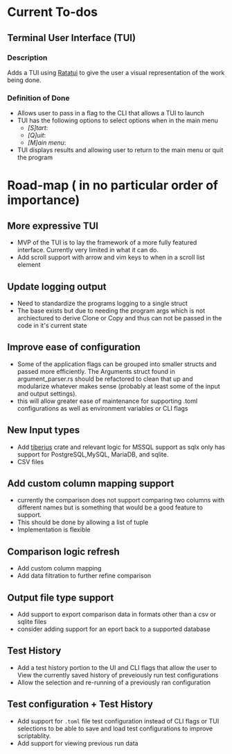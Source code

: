 # Current To-dos
## Terminal User Interface (TUI)
### Description
Adds a TUI using [Ratatui](https://ratatui.rs/https://ratatui.rs/) to give
the user a visual representation of the work being done.
### Definition of Done
- Allows user to pass in a flag to the CLI that allows a TUI to launch
- TUI has the following options to select options when in the main menu
    - *[S]tart*:
    - *[Q]uit*:
    - *[M]ain menu*:
- TUI displays results and allowing user to return to the main menu or quit the  program
# Road-map ( in no particular order of importance)
## More expressive TUI
- MVP of the TUI is to lay the  framework of a more fully featured interface. Currently very limited in what it can do.
- Add scroll support with arrow and vim keys to when in a scroll list element
## Update logging output
- Need to standardize the programs logging to a single struct
- The base exists but due to needing the program args which is not archiectured to derive Clone or Copy and thus can not be passed in the code in it's current state
## Improve ease of configuration
- Some of the application flags can be grouped into smaller structs and passed more efficiently. The Arguments struct found in argument_parser.rs should be refactored to clean that up and modularize whatever makes sense (probably at least some of the input and output settings).
- this will allow greater ease of maintenance for supporting .toml configurations
as well as environment variables or CLI flags
## New Input types
- Add [tiberius](https://docs.rs/tiberius/latest/tiberius/) crate and relevant
logic for MSSQL support as sqlx only has support for PostgreSQL,MySQL,
MariaDB, and sqlite.
- CSV files
## Add custom column mapping support
- currently the comparison does not support comparing two columns with different names but is something that would be a good feature to support.
- This should be done by allowing a list of tuple
- Implementation is flexible
## Comparison logic refresh
- Add custom column mapping
- Add data filtration to further refine comparison
## Output file type support
- Add support to export comparison data in formats other than a csv or sqlite files
- consider adding support for an eport back to a supported database
## Test History
- Add a test history portion to the UI and CLI flags that allow the user
to View the currently saved history of preveiously run test configurations
- Allow the selection and re-running of a previously ran configuration
## Test configuration + Test History
- Add support for `.toml` file test configuration instead of CLI flags or TUI selections
to be able to save and load test configurations to improve scriptablity.
- Add support for viewing previous run data
